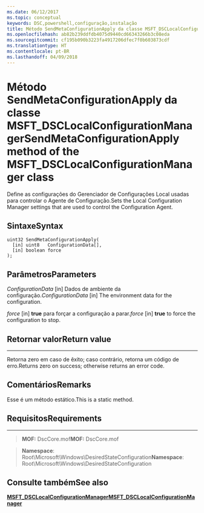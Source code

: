```yaml
---
ms.date: 06/12/2017
ms.topic: conceptual
keywords: DSC,powershell,configuração,instalação
title: Método SendMetaConfigurationApply da classe MSFT_DSCLocalConfigurationManager
ms.openlocfilehash: ab82b239ddfdb4075d9440cd66343266b3c08eda
ms.sourcegitcommit: cf195b090b3223fa4917206dfec7f0b603873cdf
ms.translationtype: HT
ms.contentlocale: pt-BR
ms.lasthandoff: 04/09/2018
---
```

# <a name="sendmetaconfigurationapply-method-of-the-msftdsclocalconfigurationmanager-class"></a><span data-ttu-id="ad44c-103">Método SendMetaConfigurationApply da classe MSFT_DSCLocalConfigurationManager</span><span class="sxs-lookup"><span data-stu-id="ad44c-103">SendMetaConfigurationApply method of the MSFT_DSCLocalConfigurationManager class</span></span>

<span data-ttu-id="ad44c-104">Define as configurações do Gerenciador de Configurações Local usadas para controlar o Agente de Configuração.</span><span class="sxs-lookup"><span data-stu-id="ad44c-104">Sets the Local Configuration Manager settings that are used to control the Configuration Agent.</span></span>

<a name="syntax"></a><span data-ttu-id="ad44c-105">Sintaxe</span><span class="sxs-lookup"><span data-stu-id="ad44c-105">Syntax</span></span>
------

```mof
uint32 SendMetaConfigurationApply(
  [in] uint8   ConfigurationData[],
  [in] boolean force
);
```

<a name="parameters"></a><span data-ttu-id="ad44c-106">Parâmetros</span><span class="sxs-lookup"><span data-stu-id="ad44c-106">Parameters</span></span>
----------

<span data-ttu-id="ad44c-107">*ConfigurationData* \[in\] Dados de ambiente da configuração.</span><span class="sxs-lookup"><span data-stu-id="ad44c-107">*ConfigurationData* \[in\] The environment data for the configuration.</span></span>

<span data-ttu-id="ad44c-108">*force* \[in\] **true** para forçar a configuração a parar.</span><span class="sxs-lookup"><span data-stu-id="ad44c-108">*force* \[in\] **true** to force the configuration to stop.</span></span>

## <a name="return-value"></a><span data-ttu-id="ad44c-109">Retornar valor</span><span class="sxs-lookup"><span data-stu-id="ad44c-109">Return value</span></span>
------------

<span data-ttu-id="ad44c-110">Retorna zero em caso de êxito; caso contrário, retorna um código de erro.</span><span class="sxs-lookup"><span data-stu-id="ad44c-110">Returns zero on success; otherwise returns an error code.</span></span>

## <a name="remarks"></a><span data-ttu-id="ad44c-111">Comentários</span><span class="sxs-lookup"><span data-stu-id="ad44c-111">Remarks</span></span>

<span data-ttu-id="ad44c-112">Esse é um método estático.</span><span class="sxs-lookup"><span data-stu-id="ad44c-112">This is a static method.</span></span>

## <a name="requirements"></a><span data-ttu-id="ad44c-113">Requisitos</span><span class="sxs-lookup"><span data-stu-id="ad44c-113">Requirements</span></span>
------------
><span data-ttu-id="ad44c-114">**MOF:** DscCore.mof</span><span class="sxs-lookup"><span data-stu-id="ad44c-114">**MOF:** DscCore.mof</span></span>

><span data-ttu-id="ad44c-115">**Namespace**: Root\Microsoft\Windows\DesiredStateConfiguration</span><span class="sxs-lookup"><span data-stu-id="ad44c-115">**Namespace**: Root\Microsoft\Windows\DesiredStateConfiguration</span></span>


## <a name="see-also"></a><span data-ttu-id="ad44c-116">Consulte também</span><span class="sxs-lookup"><span data-stu-id="ad44c-116">See also</span></span>


[<span data-ttu-id="ad44c-117">**MSFT_DSCLocalConfigurationManager**</span><span class="sxs-lookup"><span data-stu-id="ad44c-117">**MSFT_DSCLocalConfigurationManager**</span></span>](msft-dsclocalconfigurationmanager.md)